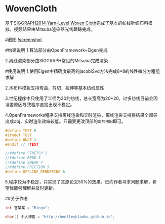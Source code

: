 # WovenCloth
基于[SIGGRAPH2014 Yarn-Level Woven Cloth](http://dl.acm.org/citation.cfm?doid=2661229.2661279)完成了基本的纺线针织布料模拟。视频结果由Mitsuba渲染器光线跟踪完成。

#截图
[!screenshot]()

#构建说明
1.算法部分由OpenFramework+Eigen完成

2.离线渲染部分由SIGGRAPH常见的Mitsuba完成渲染

#使用说明
1.使用Eigen中精确度最高的jacobiSvd方法完成8*8的线性微分方程组求解

2.本布料模拟支持弯曲，剪切，拉伸等基本纺线属性

3.世纪程序中只使用了半径为30的纺线，总长宽高为20*20。过多纺线目前会因误差原因导致程序直接出现不稳定。

4.OpenFrameworks程序支持离线渲染和实时渲染，离线渲染支持将结果全部导出成obj，实时渲染效率较低。只需要更改顶部的```宏的搭配```即可。
```cpp
#define TEST 0
#ifndef TEST
#define ONCE 1
#endif // !TEST

//#define STRETCH 2
//#define BEND 3
//#define SHEAR 4
//#define FRICTION 5
#define OFFLINE_RENDERING 6
```

5.程序较为不稳定，只实现了其原论文50%的效果。已向作者寻求问题求解，希望我能够理解并及时更新。


##关于作者
```cpp
int 官某某 = "Bingo";

char[] 个人博客 = "http://bentleyblanks.github.io";
```

